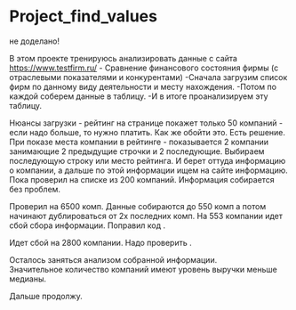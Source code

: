 # Project_find_values
не доделано!


В этом проекте тренируюсь анализировать данные с сайта https://www.testfirm.ru/ - Сравнение финансового состояния фирмы (с отраслевыми показателями и конкурентами)
-Сначала загрузим список фирм по данному виду деятельности и месту нахождения. 
-Потом по каждой соберем данные в таблицу. 
-И в итоге проанализируем эту таблицу.

Нюансы загрузки - рейтинг на странице покажет только 50 компаний - если надо больше, то нужно платить. Как же обойти это. Есть решение. 
При показе места компании в рейтинге - показывается 2 компании занимающие 2 предыдущие строчки и 2 последующие. Выбираем последующую строку или место рейтинга. И берет оттуда информацию о компании, а дальше по этой информации ищем на сайте информацию. 
Пока проверил на списке из 200 компаний. Информация собирается без проблем.

Проверил на 6500 комп. Данные собираются до 550 комп а потом начинают дублироваться от 2х последних комп.
На 553 компании идет сбой сбора информации. Поправил код . 

Идет сбой на 2800 компании. Надо проверить .

Осталось заняться анализом собранной информации.  
Значительное количество компаний имеют уровень выручки меньше медианы.


Дальше продолжу.
